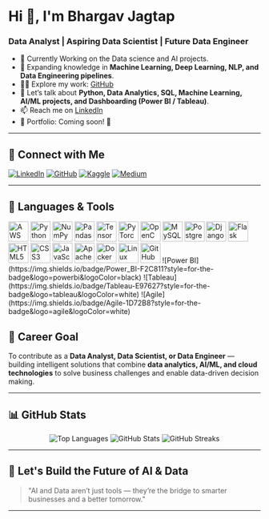 <!--
  Profile README for Bhargav Jagtap
  - Replace placeholders with your actual links
-->

# Hi 👋, I'm Bhargav Jagtap  

### Data Analyst | Aspiring Data Scientist | Future Data Engineer  

- 🔭 Currently Working on the Data science and AI projects.  
- 🌱 Expanding knowledge in **Machine Learning, Deep Learning, NLP, and Data Engineering pipelines**.  
- 👨‍💻 Explore my work: [GitHub](https://github.com/bhnjagtap)  
- 💬 Let’s talk about **Python, Data Analytics, SQL, Machine Learning, AI/ML projects, and Dashboarding (Power BI / Tableau)**.  
- 📫 Reach me on [LinkedIn](https://www.linkedin.com/in/bhargav-jagtap)  
- 📄 Portfolio: Coming soon! 🚀  

---

## 🔗 Connect with Me  

[![LinkedIn](https://img.shields.io/badge/-LinkedIn-0A66C2?style=flat-square&logo=linkedin&logoColor=white)](https://www.linkedin.com/in/bhargav-jagtap) 
[![GitHub](https://img.shields.io/badge/-GitHub-181717?style=flat-square&logo=github&logoColor=white)](https://github.com/bhnjagtap) 
[![Kaggle](https://img.shields.io/badge/Kaggle-%2320BEFF?style=flat-square&logo=kaggle&logoColor=white)](https://www.kaggle.com/bhargjagt) 
[![Medium](https://img.shields.io/badge/Medium-%2312100E?style=flat-square&logo=medium&logoColor=white)](https://medium.com/@WritesByBhargav)

---

## 🧰 Languages & Tools  

<p align="left">
  <!-- Cloud -->
  <img src="https://cdn.jsdelivr.net/gh/devicons/devicon/icons/amazonwebservices/amazonwebservices-original-wordmark.svg" alt="AWS" width="40" height="40"/>


  <!-- Programming & Scripting -->
  <img src="https://cdn.jsdelivr.net/gh/devicons/devicon/icons/python/python-original.svg" alt="Python" width="40" height="40"/>
  <img src="https://cdn.jsdelivr.net/gh/devicons/devicon/icons/numpy/numpy-original.svg" alt="NumPy" width="40" height="40"/>
  <img src="https://cdn.jsdelivr.net/gh/devicons/devicon/icons/pandas/pandas-original.svg" alt="Pandas" width="40" height="40"/>

  <!-- Machine Learning / AI -->
  <img src="https://cdn.jsdelivr.net/gh/devicons/devicon/icons/tensorflow/tensorflow-original.svg" alt="TensorFlow" width="40" height="40"/>
  <img src="https://cdn.jsdelivr.net/gh/devicons/devicon/icons/pytorch/pytorch-original.svg" alt="PyTorch" width="40" height="40"/>
  <img src="https://cdn.jsdelivr.net/gh/devicons/devicon/icons/opencv/opencv-original.svg" alt="OpenCV" width="40" height="40"/>

  <!-- Data / Databases -->
  <img src="https://cdn.jsdelivr.net/gh/devicons/devicon/icons/mysql/mysql-original.svg" alt="MySQL" width="40" height="40"/>
  <img src="https://cdn.jsdelivr.net/gh/devicons/devicon/icons/postgresql/postgresql-original.svg" alt="PostgreSQL" width="40" height="40"/>


  <!-- Web & Backend -->
  <img src="https://cdn.jsdelivr.net/gh/devicons/devicon/icons/django/django-plain.svg" alt="Django" width="40" height="40"/>
  <img src="https://cdn.jsdelivr.net/gh/devicons/devicon/icons/flask/flask-original.svg" alt="Flask" width="40" height="40"/>
  <img src="https://cdn.jsdelivr.net/gh/devicons/devicon/icons/html5/html5-original.svg" alt="HTML5" width="40" height="40"/>
  <img src="https://cdn.jsdelivr.net/gh/devicons/devicon/icons/css3/css3-original.svg" alt="CSS3" width="40" height="40"/>
  <img src="https://cdn.jsdelivr.net/gh/devicons/devicon/icons/javascript/javascript-original.svg" alt="JavaScript" width="40" height="40"/>

  <!-- DevOps -->
  <!-- Spark (Apache Spark) -->
  <img src="https://cdn.jsdelivr.net/gh/devicons/devicon/icons/apache/apache-original.svg" alt="Apache (for Spark)" width="40" height="40"/>
  <img src="https://cdn.jsdelivr.net/gh/devicons/devicon/icons/docker/docker-original.svg" alt="Docker" width="40" height="40"/>
  <img src="https://cdn.jsdelivr.net/gh/devicons/devicon/icons/linux/linux-original.svg" alt="Linux" width="40" height="40"/>
  <!-- GitHub -->
<img src="https://cdn.jsdelivr.net/gh/devicons/devicon/icons/github/github-original.svg" alt="GitHub" width="40" height="40"/>
![Power BI](https://img.shields.io/badge/Power_BI-F2C811?style=for-the-badge&logo=powerbi&logoColor=black)
![Tableau](https://img.shields.io/badge/Tableau-E97627?style=for-the-badge&logo=tableau&logoColor=white)
![Agile](https://img.shields.io/badge/Agile-1D72B8?style=for-the-badge&logo=agile&logoColor=white)
</p>

## 🎯 Career Goal  

To contribute as a **Data Analyst, Data Scientist, or Data Engineer** — building intelligent solutions that combine **data analytics, AI/ML, and cloud technologies** to solve business challenges and enable data-driven decision making.  

---

## 📊 GitHub Stats  

<p align="center">
  <img src="https://github-readme-stats.vercel.app/api/top-langs/?username=bhnjagtap&layout=compact&theme=radical" alt="Top Languages" />
  <img src="https://github-readme-stats.vercel.app/api?username=bhnjagtap&show_icons=true&theme=radical" alt="GitHub Stats" />
  <img src="https://github-readme-streak-stats.herokuapp.com/?user=bhnjagtap&theme=radical" alt="GitHub Streaks" />
</p>  

---

## 🚀 Let's Build the Future of AI & Data  

> "AI and Data aren’t just tools — they’re the bridge to smarter businesses and a better tomorrow."  

---

